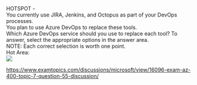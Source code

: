 HOTSPOT -<br/>You currently use JIRA, Jenkins, and Octopus as part of your DevOps processes.<br/>You plan to use Azure DevOps to replace these tools.<br/>Which Azure DevOps service should you use to replace each tool? To answer, select the appropriate options in the answer area.<br/>NOTE: Each correct selection is worth one point.<br/>Hot Area:<br/><img src="https://www.examtopics.com/assets/media/exam-media/04257/0034500001.jpg" class="in-exam-image"/><br/><p><a href="https://www.examtopics.com/discussions/microsoft/view/16096-exam-az-400-topic-7-question-55-discussion/">https://www.examtopics.com/discussions/microsoft/view/16096-exam-az-400-topic-7-question-55-discussion/</a></p><script src="https://giscus.app/client.js"                    data-repo="azsamples/az204"                    data-repo-id="R_kgDOMRXzDQ"                    data-category="General"                    data-category-id="DIC_kwDOMRXzDc4Cgi27"                    data-mapping="pathname"                    data-strict="0"                    data-reactions-enabled="0"                    data-emit-metadata="0"                    data-input-position="bottom"                    data-theme="preferred_color_scheme"                    data-lang="en"                    crossorigin="anonymous"                    async>                    </script>
